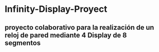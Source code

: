 # Infinity-Display-Proyect
## proyecto colaborativo para la realización de un reloj de pared mediante 4 Display de 8 segmentos

